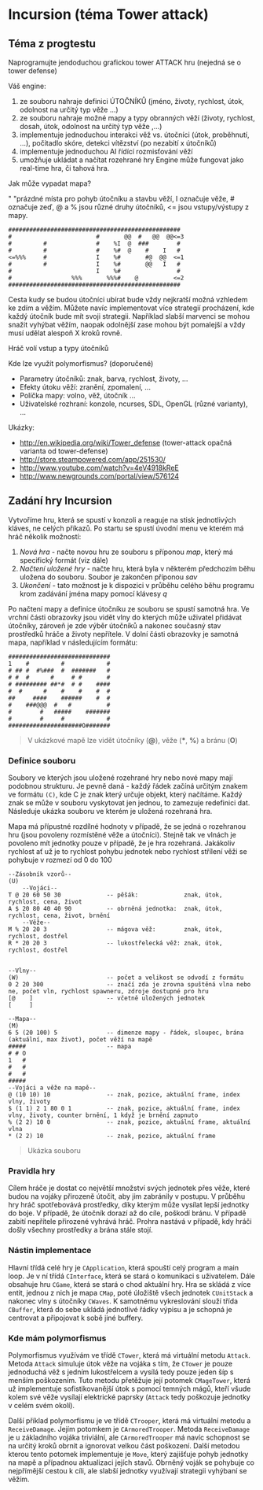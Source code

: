 # Incursion (téma Tower attack)

## Téma z progtestu
Naprogramujte jendoduchou grafickou tower ATTACK hru (nejedná se o tower defense)

Váš engine:

1. ze souboru nahraje definici ÚTOČNÍKŮ (jméno, životy, rychlost, útok, odolnost na určitý typ věže ...)
2. ze souboru nahraje možné mapy a typy obranných věží (životy, rychlost, dosah, útok, odolnost na určitý typ věže ,...)
3. implementuje jednoduchou interakci věž vs. útočníci (útok, proběhnutí, ...), počitadlo skóre, detekci vítězství (po nezabití x útočníků)
4. implementuje jednoduchou AI řídící rozmisťování věží
5. umožňuje ukládat a načítat rozehrané hry
Engine může fungovat jako real-time hra, či tahová hra.

Jak může vypadat mapa?

" "prázdné místa pro pohyb útočníku a stavbu věží, I označuje věže, # označuje zeď, @ a % jsou různé druhy útočníků, <= jsou vstupy/výstupy z mapy.

 ```
#################################################
#                        #       @@  #   @@  @@<=3
#         #              #    %I  @  ###        #
#         #              #    %#  @    #    I   #
<=%%%     #              I    %#       #@  @@  <=1
#         #              I    %#       @@   I   #
#                        I    %#                #
#                 %%%       %%%#    @          <=2
#################################################    
```
Cesta kudy se budou útočníci ubírat bude vždy nejkratší možná vzhledem ke zdím a věžím. Můžete navíc implementovat více strategií procházení, kde každý útočník bude mít svoji strategii. Například slabší marvenci se mohou snažit vyhýbat věžím, naopak odolnější zase mohou být pomalejší a vždy musí udělat alespoň X kroků rovně.

Hráč volí vstup a typy útočníků

Kde lze využít polymorfismus? (doporučené)
- Parametry útočníků: znak, barva, rychlost, životy, ...
- Efekty útoku věží: zranění, zpomalení, ...
- Políčka mapy: volno, věž, útočník ...
- Uživatelské rozhraní: konzole, ncurses, SDL, OpenGL (různé varianty), ...

Ukázky:
- http://en.wikipedia.org/wiki/Tower_defense (tower-attack opačná varianta od tower-defense)
- http://store.steampowered.com/app/251530/
- http://www.youtube.com/watch?v=4eV4918kReE
- http://www.newgrounds.com/portal/view/576124

## Zadání hry Incursion
Vytvoříme hru, která se spustí v konzoli a reaguje na stisk jednotlivých kláves, ne celých příkazů. Po startu se spustí úvodní menu ve kterém má hráč několik možností:
1. *Nová hra* - načte novou hru ze souboru s příponou _map_, který má specifický formát (viz dále)
2. *Načtení uložené hry* - načte hru, která byla v některém předchozím běhu uložena do souboru. Soubor je zakončen příponou _sav_
3. *Ukončení* - tato možnost je k dispozici v průběhu celého běhu programu krom zadávání jména mapy pomocí klávesy _q_

Po načtení mapy a definice útočníku ze souboru se spustí samotná hra. Ve vrchní části obrazovky jsou vidět vlny do kterých může uživatel přidávat útočníky, zároveň je zde výběr útočníků a nakonec současný stav prostředků hráče a životy nepřítele. V dolní části obrazovky je samotná mapa, například v následujícím formátu:
```
#############################
1    #         #            #
# ## #  #%###  #  #######   #
# #  #      #     # #       #
# ######### ##*#  # #    ####
#  #      #    #    #    #  #
##     ####    ######    #  #
#    ###@@@  #   #          #
#        #   #####    #######
#        #     #            #
#####################O#######
```
> V ukázkové mapě lze vidět útočníky (__@__), věže (__\*__, __%__) a bránu (__O__)

### Definice souboru
Soubory ve kterých jsou uložené rozehrané hry nebo nové mapy mají podobnou strukturu. Je pevně daná - každý řádek začíná určitým znakem ve formátu `(C)`, kde C je znak který určuje objekt, který načítáme. Každý znak se může v souboru vyskytovat jen jednou, to zamezuje redefinici dat. Následuje ukázka souboru ve kterém je uložená rozehraná hra.

Mapa má přípustné rozdílné hodnoty v případě, že se jedná o rozehranou hru (jsou povoleny rozmístěné věže a útočníci). Stejně tak ve vlnách je povoleno mít jednotky pouze v případě, že je hra rozehraná. Jakákoliv rychlost ať už je to rychlost pohybu jednotek nebo rychlost střílení věži se pohybuje v rozmezí od 0 do 100
```
--Zásobník vzorů--
(U)
    --Vojáci--
T @ 20 60 50 30             -- pěšák:             znak, útok, rychlost, cena, život
A $ 20 80 40 40 90          -- obrněná jednotka:  znak, útok, rychlost, cena, život, brnění
    --Věže--
M % 20 20 3                 -- mágova věž:        znak, útok, rychlost, dostřel
R * 20 20 3                 -- lukostřelecká věž: znak, útok, rychlost, dostřel


--Vlny--
(W)                         -- počet a velikost se odvodí z formátu
0 2 20 300                  -- značí zda je zrovna spuštěná vlna nebo ne, počet vln, rychlost spawneru, zdroje dostupné pro hru
[@    ]                     -- včetně uložených jednotek
[     ]

--Mapa--
(M)
6 5 (20 100) 5              -- dimenze mapy - řádek, sloupec, brána (aktuální, max život), počet věží na mapě
#####                       -- mapa
# # O
1   #
#   #
#   #
#####                           
--Vojáci a věže na mapě--
@ (10 10) 10                -- znak, pozice, aktuální frame, index vlny, životy
$ (1 1) 2 1 80 0 1          -- znak, pozice, aktuální frame, index vlny, životy, counter brnění, 1 když je brnění zapnuto
% (2 2) 10 0                -- znak, pozice, aktuální frame, aktuální vlna
* (2 2) 10                  -- znak, pozice, aktuální frame
```
> Ukázka souboru

### Pravidla hry
Cílem hráče je dostat co největší množství svých jednotek přes věže, které budou na vojáky přirozeně útočit, aby jim zabránily v postupu. V průběhu hry hráč spotřebovává prostředky, díky kterým může vysílat lepší jednotky do boje. V případě, že útočník dorazí až do cíle, poškodí bránu. V případě zabití nepřítele přirozené vyhrává hráč. Prohra nastává v případě, kdy hráči došly všechny prostředky a brána stále stojí.

### Nástin implementace
Hlavní třídá celé hry je `CApplication`, která spouští celý program a main loop. Je v ní třídá `CInterface`, která se stará o komunikaci s uživatelem. Dále obsahuje hru `CGame`, která se stará o chod aktuální hry.
Hra se skládá z více entit, jednou z nich je mapa `CMap`, poté úložiště všech jednotek `CUnitStack` a nakonec vlny s útočníky `CWaves`. K samotnému vykreslování slouží třída `CBuffer`, která do sebe ukládá jednotlivé řádky výpisu a je schopná je centrovat a připojovat k sobě jiné buffery.

### Kde mám polymorfismus
Polymorfismus využívám ve třídě `CTower`, která má virtuální metodu `Attack`. Metoda `Attack` simuluje útok věže na vojáka s tím, že `CTower` je pouze jednoduchá věž s jedním lukostřelcem a vysílá tedy pouze jeden šíp s menším poškozením. Tuto metodu přetěžuje její potomek `CMageTower`, která už implementuje sofistikovanější útok s pomocí temných mágů, kteří všude kolem své věže vysílají elektrické paprsky (`Attack` tedy poškozuje jednotky v celém svém okolí).

Další příklad polymorfismu je ve třídě `CTrooper`, která má virtuální metodu a `ReceiveDamage`. Jejím potomkem je `CArmoredTrooper`. Metoda `ReceiveDamage` je u základního vojáka triviální, ale `CArmoredTrooper` má navíc schopnost se na určitý kroků obrnit a ignorovat velkou část poškození. Další metodou kterou tento potomek implementuje je `Move`, který zajišťuje pohyb jednotky na mapě a případnou aktualizaci jejích stavů. Obrněný voják se pohybuje co nejpřímější cestou k cíli, ale slabší jednotky využívají strategii vyhýbaní se věžím.
